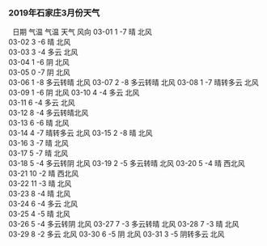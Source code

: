 ### 2019年石家庄3月份天气
&nbsp;
日期	气温 气温	天气	 风向	
03-01	1	 -7	    晴	    北风	
03-02	3	 -6	    晴	    北风	
03-03	3	 -4	    多云    北风	
03-04	1	 -6	    阴	    北风	
03-05	0	 -7	    阴	    北风	
03-06	1	 -8	    多云转晴 北风	
03-07	2	 -8	    多云转晴 北风	
03-08	1	 -7	    晴转多云 北风	
03-09	1	 -6	    阴	    北风
03-10	4	 -4	    多云	北风	
03-11	6	 -4	    多云	北风	
03-12	8	 -4	    多云转晴北风	
03-13	6	 -6	    晴	    北风	
03-14	4	 -7	    晴转多云 北风	
03-15	2	 -8     晴	北风	
03-16	3	 -7	    晴	北风	
03-17	5	 -7	    晴	北风	
03-18	5	 -4	    多云转阴 北风	
03-19	2	 -5	    多云转晴 北风	
03-20	5	 -4	    晴	   西北风	
03-21	10	 -2	    晴	   西北风	
03-22	11	 -3	    晴	    北风	
03-23	8	 -4	    晴	    北风	
03-24	6	 -4	    多云	北风	
03-25	4	 -5	    晴	    北风	
03-26	5	 -4	    多云转阴 北风	
03-27	7	 -3	    多云转晴 北风	
03-28	7	 -3	    晴	北风	
03-29	8	 -2	    多云	 北风	
03-30	6	 -5	    阴	     北风	
03-31	3	 -5	    阴转多云  北风	